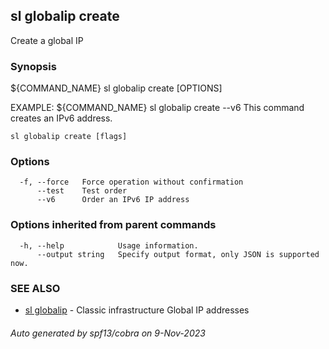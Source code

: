 ## sl globalip create

Create a global IP

### Synopsis

${COMMAND_NAME} sl globalip create [OPTIONS]

EXAMPLE:
    ${COMMAND_NAME} sl globalip create --v6 
	This command creates an IPv6 address.

```
sl globalip create [flags]
```

### Options

```
  -f, --force   Force operation without confirmation
      --test    Test order
      --v6      Order an IPv6 IP address
```

### Options inherited from parent commands

```
  -h, --help            Usage information.
      --output string   Specify output format, only JSON is supported now.
```

### SEE ALSO

* [sl globalip](sl_globalip.md)	 - Classic infrastructure Global IP addresses

###### Auto generated by spf13/cobra on 9-Nov-2023
